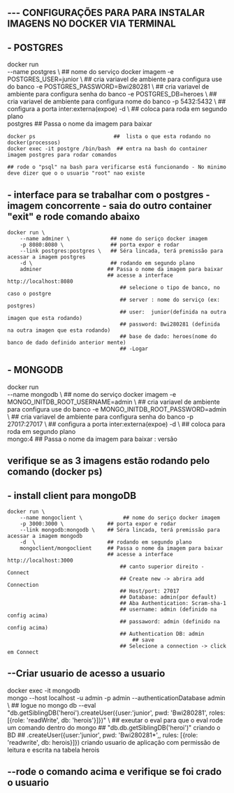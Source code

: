 
## --- CONFIGURAÇÕES PARA PARA INSTALAR IMAGENS NO DOCKER VIA TERMINAL
## - POSTGRES

docker run \
    --name postgres \                 ## nome do serviço docker imagem
    -e POSTGRES_USER=junior \         ## cria variavel de ambiente para configura use do banco
    -e POSTGRES_PASSWORD=Bwi280281 \  ## cria variavel de ambiente para configura senha do banco
    -e POSTGRES_DB=heroes \           ## cria variavel de ambiente para configura nome  do banco
    -p 5432:5432 \                    ## configura a porta inter:externa(expoe)
    -d \                              ## coloca para roda em segundo plano  
    postgres                          ## Passa o nome da imagem para baixar                  

    docker ps                         ##  lista o que esta rodando no docker(processos)
    docker exec -it postgre /bin/bash  ## entra na bash do container imagem postgres para rodar comandos

    ## rode o "psql" na bash para verificarse está funcionando - No minimo deve dizer que o o usuario "root" nao existe

## - interface para se trabalhar com o postgres - imagem concorrente - saia do outro container "exit" e rode comando abaixo

    docker run \
        --name adminer \             ## nome do seriço docker imagem
        -p 8080:8080 \               ## porta expor e rodar
        --link postgres:postgres \   ## Séra lincada, terá premissão para acessar a imagem postgres
        -d \                         ## rodando em segundo plano
        adminer                     ## Passa o nome da imagem para baixar  
                                    ## acesse a interface http://localhost:8080
                                        ## selecione o tipo de banco, no caso o postgre
                                        ## server : nome do serviço (ex: postgres)  
                                        ## user:  junior(definida na outra imagen que esta rodando)    
                                        ## password: Bwi280281 (definida na outra imagen que esta rodando)
                                        ## base de dado: heroes(nome do banco de dado definido anterior mente)
                                        ## -Logar

## - MONGODB

docker run \
    --name mongodb \                      ## nome do serviço docker imagem
    -e MONGO_INITDB_ROOT_USERNAME=admin \ ## cria variavel de ambiente para configura use do banco
    -e MONGO_INITDB_ROOT_PASSWORD=admin \ ## cria variavel de ambiente para configura senha do banco
    -p 27017:27017 \                      ## configura a porta inter:externa(expoe)
    -d \                                  ## coloca para roda em segundo plano  
    mongo:4                               ## Passa o nome da imagem para baixar  : versão   

## verifique se as 3 imagens estão rodando pelo comando (docker ps)

## - install client para mongoDB
    docker run \
        --name mongoclient \             ## nome do seriço docker imagem
        -p 3000:3000 \              ## porta expor e rodar
        --link mongodb:mongodb \    ## Séra lincada, terá premissão para acessar a imagem mongodb
        -d  \                       ## rodando em segundo plano
        mongoclient/mongoclient     ## Passa o nome da imagem para baixar  
                                    ## acesse a interface http://localhost:3000
                                        ## canto superior direito - Connect
                                        ## Create new -> abrira add Connection
                                        ## Host/port: 27017    
                                        ## Database: admin(por default)
                                        ## Aba Authentication: Scram-sha-1
                                        ## username: admin (definido na config acima)
                                        ## passaword: admin (definido na config acima)
                                        ## Authentication DB: admin
                                            ## save
                                        ## Selecione a connection -> click em Connect
## --Criar usuario de acesso a usuario

docker exec -it mongodb \
    mongo --host localhost -u admin -p admin --authenticationDatabase admin \ ## logue no mongo db
    --eval "db.getSiblingDB('heroi').createUser({user:'junior', pwd: 'Bwi280281', roles: [{role: 'readWrite', db: 'herois'}]})" \ 
                                        ## exeutar o eval para que o eval rode um comando dentro do mongo
                                        ## "db.db.getSiblingDB('heroi')" criando o BD
                                        ## .createUser({user:'junior', pwd: 'Bwi280281*',, rules: [{role: 'readwrite', db: herois}]}) criando usuario de aplicação com permissão de leitura e escrita na tabela herois
## --rode o comando acima e verifique se foi crado o usuario



